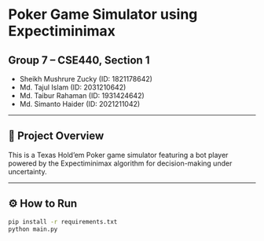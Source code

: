 # Poker Game Simulator using Expectiminimax

## Group 7 – CSE440, Section 1
- Sheikh Mushrure Zucky (ID: 1821178642)
- Md. Tajul Islam (ID: 2031210642)
- Md. Taibur Rahaman (ID: 1931424642)
- Md. Simanto Haider (ID: 2021211042)

---

## 📌 Project Overview
This is a Texas Hold’em Poker game simulator featuring a bot player powered by the Expectiminimax algorithm for decision-making under uncertainty.

---

## ⚙️ How to Run
```bash
pip install -r requirements.txt
python main.py
